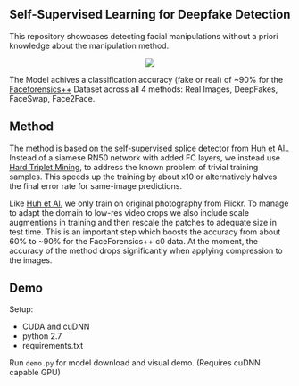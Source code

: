 ## Self-Supervised Learning for Deepfake Detection

This repository showcases detecting facial manipulations without a priori knowledge about the manipulation method.

<p align="center">
  <img src="https://i.imgur.com/4J3yk7E.png">
</p>

The Model achives a classification accuracy (fake or real) of ~90% for the [Faceforensics++](https://github.com/ondyari/FaceForensics) Dataset across all 4 methods: Real Images, DeepFakes, FaceSwap, Face2Face.

## Method
The method is based on the self-supervised splice detector from [Huh et Al.](https://github.com/minyoungg/selfconsistency). Instead of a siamese RN50 network with added FC layers, we instead use [Hard Triplet Mining](https://arxiv.org/abs/1503.03832), to address the known problem of trivial training samples. This speeds up the training by about x10 or alternatively halves the final error rate for same-image predictions. 

Like [Huh et Al.](https://github.com/minyoungg/selfconsistency) we only train on original photography from Flickr. To manage to adapt the domain to low-res video crops we also include scale augmentions in training and then rescale the patches to adequate size in test time. This is an important step which boosts the accuracy from about 60% to ~90% for the FaceForensics++ c0 data. At the moment, the accuracy of the method drops significantly when applying compression to the images.
## Demo
Setup:

- CUDA and cuDNN
- python 2.7
- requirements.txt

Run `demo.py` for model download and visual demo. (Requires cuDNN capable GPU)
